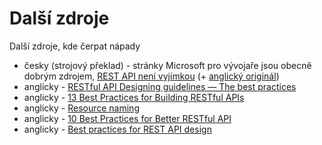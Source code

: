 # Další zdroje

Další zdroje, kde čerpat nápady

* česky (strojový překlad) - stránky Microsoft pro vývojaře jsou obecně dobrým zdrojem, [REST API není vyjímkou](https://docs.microsoft.com/cs-cz/azure/architecture/best-practices/api-design) (+ [anglický originál](https://docs.microsoft.com/en-us/azure/architecture/best-practices/api-design))
* anglicky - [RESTful API Designing guidelines — The best practices](https://hackernoon.com/restful-api-designing-guidelines-the-best-practices-60e1d954e7c9) 
* anglicky - [13 Best Practices for Building RESTful APIs](https://www.sitepoint.com/build-restful-apis-best-practices/)
* anglicky - [Resource naming](https://restfulapi.net/resource-naming/)
* anglicky - [10 Best Practices for Better RESTful API](https://medium.com/@mwaysolutions/10-best-practices-for-better-restful-api-cbe81b06f291)
* anglicky - [Best practices for REST API design](https://stackoverflow.blog/2020/03/02/best-practices-for-rest-api-design/)

